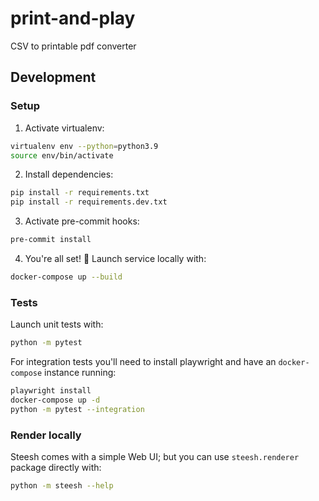 # print-and-play

CSV to printable pdf converter

## Development

### Setup

1. Activate virtualenv:
```bash
virtualenv env --python=python3.9
source env/bin/activate
```
2. Install dependencies:
```bash
pip install -r requirements.txt
pip install -r requirements.dev.txt
```
3. Activate pre-commit hooks:
```bash
pre-commit install
```
4. You're all set! :rocket: Launch service locally with:

```bash
docker-compose up --build
```

### Tests

Launch unit tests with:

```bash
python -m pytest
```

For integration tests you'll need to install playwright and have an `docker-compose`
instance running:

```bash
playwright install
docker-compose up -d
python -m pytest --integration
```

### Render locally

Steesh comes with a simple Web UI; but you can use `steesh.renderer` package directly
with:

```bash
python -m steesh --help
```
